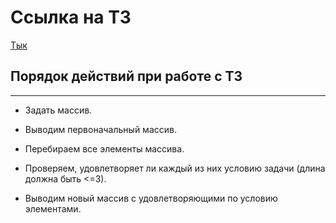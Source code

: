 # Ссылка на ТЗ #
[Тык](https://gbcdn.mrgcdn.ru/uploads/asset/4312773/attachment/ed8c1f2c15da325114976e1c313ef5f8.png)





## Порядок действий при работе с ТЗ ##
-----------------

+ Задать массив.   

+ Выводим первоначальный массив.

+ Перебираем все элементы массива.

+ Проверяем, удовлетворяет ли каждый из них условию задачи (длина должна быть <=3).

+ Выводим новый массив с удовлетворяющими по условию элементами.